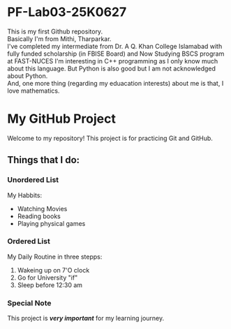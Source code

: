 # PF-Lab03-25K0627  
This is my first Github repository.  
Basically I'm from Mithi, Tharparkar.  
I've completed my intermediate from Dr. A Q. Khan College Islamabad with fully funded scholarship (in FBISE Board) and Now Studying BSCS program at FAST-NUCES
I'm interesting in C++ programming as I only know much about this language. But Python is also good but I am not acknowledged about Python.  
And, one more thing (regarding my eduacation interests) about me is that, I love mathematics.  
# My GitHub Project

Welcome to my repository! This project is for practicing Git and GitHub.  

## Things that I do:  

### Unordered List

My Habbits:

- Watching Movies  
- Reading books  
- Playing physical games  

### Ordered List

My Daily Routine in three stepps:


1. Wakeing up on 7'O clock  
2. Go for University "if"  
3. Sleep before 12:30 am  

### Special Note
This project is ***very important*** for my learning journey.  
